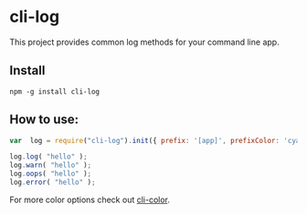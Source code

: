 # cli-log

This project provides common log methods for your command line app.

## Install

	npm -g install cli-log

## How to use:

``` javascript
var  log = require("cli-log").init({ prefix: '[app]', prefixColor: 'cyan', prefixBgColor: 'bgCyan' });

log.log( "hello" );
log.warn( "hello" );
log.oops( "hello" );
log.error( "hello" );
```

For more color options check out [cli-color](https://npmjs.org/package/cli-color).